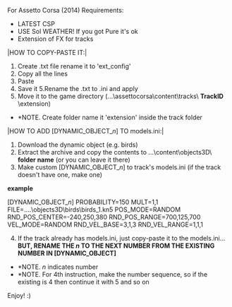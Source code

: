 For Assetto Corsa (2014) Requirements:

- LATEST CSP
- USE Sol WEATHER! If you got Pure it's ok
- Extension of FX for tracks

|HOW TO COPY-PASTE IT:|

1. Create .txt file rename it to 'ext_config'
2. Copy all the lines
3. Paste
4. Save it
5.Rename the .txt to .ini and apply
6. Move it to the game directory (...\assettocorsa\content\tracks\ **TrackID** \extension)

- *NOTE. Create folder name it 'extension' inside the track folder

|HOW TO ADD [DYNAMIC_OBJECT_*n*] TO models.ini:|
1. Download the dynamic object (e.g. birds)
2. Extract the archive and copy the contents to ...\content\objects3D\ **folder name** (or you can leave it there)
3. Make custom [DYNAMIC_OBJECT_*n*] to track's models.ini (if the track doesn't have one, make one)
  
  **example**
  
  [DYNAMIC_OBJECT_*n*]
  PROBABILITY=150
  MULT=1,1
  FILE=..\..\objects3D\birds\birds_1.kn5
  POS_MODE=RANDOM
  RND_POS_CENTER=-240,250,380
  RND_POS_RANGE=700,125,700
  VEL_MODE=RANDOM
  RND_VEL_BASE=3,1,3
  RND_VEL_RANGE=1,1,1
  
4. If the track already has models.ini, just copy-paste it to the models.ini... **BUT, RENAME THE *n* TO THE NEXT NUMBER FROM THE EXISTING NUMBER IN [DYNAMIC_OBJECT]**

- *NOTE. *n* indicates number
- *NOTE. For 4th instruction, make the number sequence, so if the existing is 4 then continue it with 5 and so on

Enjoy! :)
